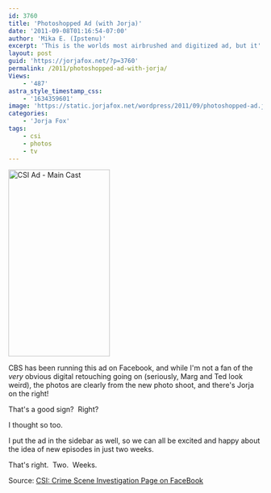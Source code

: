```yaml
---
id: 3760
title: 'Photoshopped Ad (with Jorja)'
date: '2011-09-08T01:16:54-07:00'
author: 'Mika E. (Ipstenu)'
excerpt: 'This is the worlds most airbrushed and digitized ad, but it''s got Jorja!'
layout: post
guid: 'https://jorjafox.net/?p=3760'
permalink: /2011/photoshopped-ad-with-jorja/
Views:
    - '487'
astra_style_timestamp_css:
    - '1634359601'
image: 'https://static.jorjafox.net/wordpress/2011/09/photoshopped-ad.jpg'
categories:
    - 'Jorja Fox'
tags:
    - csi
    - photos
    - tv
---
```


<img class="alignleft size-full wp-image-3759" title="CSI Ad - Main Cast" src="//static.jorjafox.net/wordpress/2011/09/ad-fullcsi.png" alt="CSI Ad - Main Cast" width="201" height="370" />

CBS has been running this ad on Facebook, and while I'm not a fan of the _very_ obvious digital retouching going on (seriously, Marg and Ted look weird), the photos are clearly from the new photo shoot, and there's Jorja on the right!

That's a good sign?  Right?

I thought so too.

I put the ad in the sidebar as well, so we can all be excited and happy about the idea of new episodes in just two weeks.

That's right.  Two.  Weeks.

Source: <a href="http://www.facebook.com/#!/CSICrimeSceneInvestigation">CSI: Crime Scene Investigation Page on FaceBook</a>
